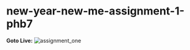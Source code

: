 # new-year-new-me-assignment-1-phb7

**Goto Live:** ![assignment_one](https://sheik-mostafizur.github.io/new-year-new-me-assignment-1-phb7/)
